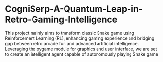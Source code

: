 # CogniSerp-A-Quantum-Leap-in-Retro-Gaming-Intelligence
This project mainly aims to transform  classic Snake game using Reinforcement Learning (RL), enhancing  gaming experience and bridging  gap between retro arcade fun and advanced artificial intelligence. Leveraging the pygame module for graphics and user interface, we are set to create an intelligent agent capable of autonomously playing Snake game

